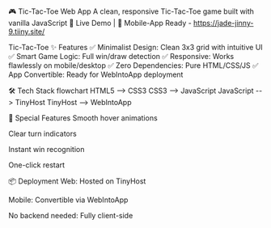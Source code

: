 🎮 Tic-Tac-Toe Web App
A clean, responsive Tic-Tac-Toe game built with vanilla JavaScript
🔗 Live Demo | 📱 Mobile-App Ready - https://jade-jinny-9.tiiny.site/

Tic-Tac-Toe
✨ Features
✅ Minimalist Design: Clean 3x3 grid with intuitive UI
✅ Smart Game Logic: Full win/draw detection
✅ Responsive: Works flawlessly on mobile/desktop
✅ Zero Dependencies: Pure HTML/CSS/JS
✅ App Convertible: Ready for WebIntoApp deployment

🛠️ Tech Stack
flowchart 
    HTML5 --> CSS3
    CSS3 --> JavaScript
    JavaScript --> TinyHost
    TinyHost --> WebIntoApp

🌟 Special Features
Smooth hover animations

Clear turn indicators

Instant win recognition

One-click restart

📦 Deployment
Web: Hosted on TinyHost

Mobile: Convertible via WebIntoApp

No backend needed: Fully client-side
